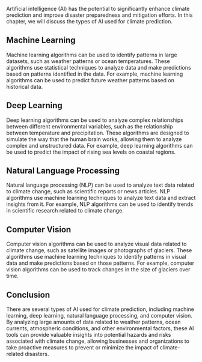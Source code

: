 

Artificial intelligence (AI) has the potential to significantly enhance climate prediction and improve disaster preparedness and mitigation efforts. In this chapter, we will discuss the types of AI used for climate prediction.

Machine Learning
----------------

Machine learning algorithms can be used to identify patterns in large datasets, such as weather patterns or ocean temperatures. These algorithms use statistical techniques to analyze data and make predictions based on patterns identified in the data. For example, machine learning algorithms can be used to predict future weather patterns based on historical data.

Deep Learning
-------------

Deep learning algorithms can be used to analyze complex relationships between different environmental variables, such as the relationship between temperature and precipitation. These algorithms are designed to simulate the way that the human brain works, allowing them to analyze complex and unstructured data. For example, deep learning algorithms can be used to predict the impact of rising sea levels on coastal regions.

Natural Language Processing
---------------------------

Natural language processing (NLP) can be used to analyze text data related to climate change, such as scientific reports or news articles. NLP algorithms use machine learning techniques to analyze text data and extract insights from it. For example, NLP algorithms can be used to identify trends in scientific research related to climate change.

Computer Vision
---------------

Computer vision algorithms can be used to analyze visual data related to climate change, such as satellite images or photographs of glaciers. These algorithms use machine learning techniques to identify patterns in visual data and make predictions based on those patterns. For example, computer vision algorithms can be used to track changes in the size of glaciers over time.

Conclusion
----------

There are several types of AI used for climate prediction, including machine learning, deep learning, natural language processing, and computer vision. By analyzing large amounts of data related to weather patterns, ocean currents, atmospheric conditions, and other environmental factors, these AI tools can provide valuable insights into potential hazards and risks associated with climate change, allowing businesses and organizations to take proactive measures to prevent or minimize the impact of climate-related disasters.
